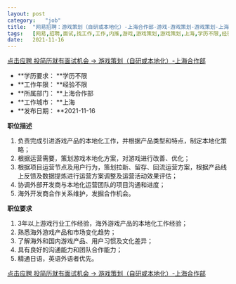```yaml
---
layout:	post
category:	"job"
title:	"网易招聘：游戏策划（自研或本地化）-上海合作部-游戏-游戏策划-游戏策划-上海学历不限经验不限"
tags:	[网易,招聘,面试,找工作,工作,内推,游戏,游戏策划,游戏策划,上海,学历不限,经验不限]
date:	2021-11-16
---
```


[点击应聘 投简历就有面试机会 -> 游戏策划（自研或本地化）-上海合作部](http://mobile.bole.netease.com/bole/boleDetail?id=26925&employeeId=346f03c3cda5f04c&key=all)



- **学历要求： **学历不限
- **工作年限： **经验不限
- **所属部门： **上海合作部
- **工作城市： **上海
- **发布日期： **2021-11-16



**职位描述**
1. 负责完成引进游戏产品的本地化工作，并根据产品类型和特点，制定本地化策略；
2. 根据运营需要，策划游戏本地化方案，对游戏进行改善、优化；
3. 根据项目运营节点及用户行为，策划拉新、留存、回流运营方案，根据产品线上反馈及数据提炼进行运营方案调整及运营活动效果评估；
4. 协调外部开发商与本地化运营团队的项目沟通和进度；
5. 海外开发商合作关系维护，发掘合作机会。



**职位要求**
1. 3年以上游戏行业工作经验，海外游戏产品的本地化工作经验；
2. 熟悉海外游戏产品和市场变化趋势；
3. 了解海外和国内游戏产品、用户习惯及文化差异；
4. 具有良好的沟通能力和团队合作能力；
5. 精通日语，英语外语者优先。



[点击应聘 投简历就有面试机会 -> 游戏策划（自研或本地化）-上海合作部](http://mobile.bole.netease.com/bole/boleDetail?id=26925&employeeId=346f03c3cda5f04c&key=all)